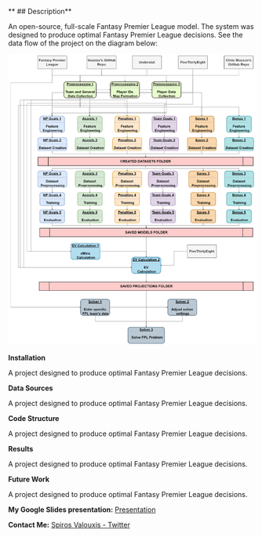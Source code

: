 ** ## Description**

An open-source, full-scale Fantasy Premier League model.
The system was designed to produce optimal Fantasy Premier League decisions. 
See the data flow of the project on the diagram below:

![Alt text](./data_flow.png?raw=true)

**Installation**

A project designed to produce optimal Fantasy Premier League decisions.

**Data Sources**

A project designed to produce optimal Fantasy Premier League decisions.

**Code Structure**

A project designed to produce optimal Fantasy Premier League decisions.

**Results**

A project designed to produce optimal Fantasy Premier League decisions.

**Future Work**

A project designed to produce optimal Fantasy Premier League decisions.


**My Google Slides presentation:** [Presentation](https://docs.google.com/presentation/d/1OXzX-5xrvi5fKxBk613t66wvC10UwuWqj6A1C8JHtVU/edit?usp=sharing)


**Contact Me:** [Spiros Valouxis - Twitter](https://twitter.com/SpirosValouxis "Twitter")
